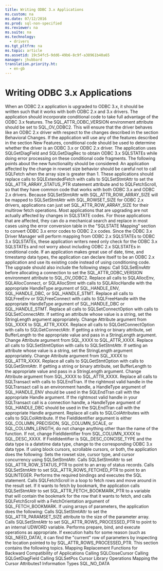 ```yaml
---
title: Writing ODBC 3.x Applications
ms.custom: na
ms.date: 07/12/2016
ms.prod: sql-non-specified
ms.reviewer: na
ms.suite: na
ms.technology: 
  - drivers
ms.tgt_pltfrm: na
ms.topic: article
ms.assetid: 19c54fc5-9dd6-49b6-8c9f-a38961b40a65
manager: jhubbard
translation.priority.ht: 
  - en-gb
---
```

# Writing ODBC 3.x Applications
<?xml version="1.0" encoding="utf-8"?>
<developerConceptualDocument xmlns="http://ddue.schemas.microsoft.com/authoring/2003/5" xmlns:xlink="http://www.w3.org/1999/xlink" xmlns:xsi="http://www.w3.org/2001/XMLSchema-instance" xsi:schemaLocation="http://ddue.schemas.microsoft.com/authoring/2003/5 http://dduestorage.blob.core.windows.net/ddueschema/developer.xsd">
  <introduction>
    <para>When an ODBC 2.<legacyItalic>x </legacyItalic>application is upgraded to ODBC 3.<legacyItalic>x</legacyItalic>, it should be written such that it works with both ODBC 2.<legacyItalic>x </legacyItalic>and 3.<legacyItalic>x</legacyItalic> drivers. The application should incorporate conditional code to take full advantage of the ODBC 3.<legacyItalic>x</legacyItalic> features.</para>
    <para>The SQL_ATTR_ODBC_VERSION environment attribute should be set to SQL_OV_ODBC2. This will ensure that the driver behaves like an ODBC 2<legacyItalic>.x </legacyItalic>driver with respect to the changes described in the section <legacyLink xlink:href="a17ae701-6ab6-4eaf-9e46-d3b9cd0a3a67">Behavioral Changes</legacyLink>.</para>
    <para>If the application will use any of the features described in the section <legacyLink xlink:href="a8fcdd00-6cb3-4871-9489-6018b3d0d65f">New Features</legacyLink>, conditional code should be used to determine whether the driver is an ODBC 3.<legacyItalic>x</legacyItalic> or ODBC 2<legacyItalic>.x</legacyItalic> driver. The application uses <legacyBold>SQLGetDiagField</legacyBold> and <legacyBold>SQLGetDiagRec</legacyBold> to obtain ODBC 3.<legacyItalic>x</legacyItalic> SQLSTATEs while doing error processing on these conditional code fragments. The following points about the new functionality should be considered:  </para>
    <list class="bullet">
      <listItem>
        <para>An application affected by the change in rowset size behavior should be careful not to call <legacyBold>SQLFetch</legacyBold> when the array size is greater than 1. These applications should replace calls to <legacyBold>SQLExtendedFetch</legacyBold> with calls to <legacyBold>SQLSetStmtAttr</legacyBold> to set the SQL_ATTR_ARRAY_STATUS_PTR statement attribute and to <legacyBold>SQLFetchScroll</legacyBold>, so that they have common code that works with both ODBC 3.<legacyItalic>x</legacyItalic> and ODBC 2.<legacyItalic>x </legacyItalic>drivers. Because <legacyBold>SQLSetStmtAttr</legacyBold> with SQL_ATTR_ROW_ARRAY_SIZE will be mapped to <legacyBold>SQLSetStmtAttr</legacyBold> with SQL_ROWSET_SIZE for ODBC 2.<legacyItalic>x </legacyItalic>drivers, applications can just set SQL_ATTR_ROW_ARRAY_SIZE for their multirow fetch operations.</para>
      </listItem>
      <listItem>
        <para>Most applications that are upgrading are not actually affected by changes in SQLSTATE codes. For those applications that are affected, they can do a mechanical search and replace in most cases using the error conversion table in the "SQLSTATE Mapping" section to convert ODBC 3.<legacyItalic>x</legacyItalic> error codes to ODBC 2<legacyItalic>.x</legacyItalic> codes. Since the ODBC 3<legacyItalic>.x</legacyItalic> Driver Manager will perform mapping from ODBC 2.<legacyItalic>x </legacyItalic>SQLSTATEs to ODBC 3.<legacyItalic>x</legacyItalic> SQLSTATEs, these application writers need only check for the ODBC 3.<legacyItalic>x</legacyItalic> SQLSTATEs and not worry about including ODBC 2.<legacyItalic>x </legacyItalic>SQLSTATEs in conditional code.</para>
      </listItem>
      <listItem>
        <para>If an application makes great use of date, time, and timestamp data types, the application can declare itself to be an ODBC 2.<legacyItalic>x </legacyItalic>application and use its existing code instead of using conditioning code.</para>
      </listItem>
    </list>
    <para>The upgrade should also include the following steps:  </para>
    <list class="bullet">
      <listItem>
        <para>Call <legacyBold>SQLSetEnvAttr</legacyBold> before allocating a connection to set the SQL_ATTR_ODBC_VERSION environment attribute to SQL_OV_ODBC2.</para>
      </listItem>
      <listItem>
        <para>Replace all calls to <legacyBold>SQLAllocEnv</legacyBold>, <legacyBold>SQLAllocConnect</legacyBold>, or <legacyBold>SQLAllocStmt</legacyBold> with calls to <legacyBold>SQLAllocHandle</legacyBold> with the appropriate <legacyItalic>HandleType</legacyItalic> argument of SQL_HANDLE_ENV, SQL_HANDLE_DBC, or SQL_HANDLE_STMT.</para>
      </listItem>
      <listItem>
        <para>Replace all calls to <legacyBold>SQLFreeEnv</legacyBold> or <legacyBold>SQLFreeConnect</legacyBold> with calls to <legacyBold>SQLFreeHandle</legacyBold> with the appropriate <legacyItalic>HandleType</legacyItalic> argument of SQL_HANDLE_DBC or SQL_HANDLE_STMT.</para>
      </listItem>
      <listItem>
        <para>Replace all calls to <legacyBold>SQLSetConnectOption</legacyBold> with calls to <legacyBold>SQLSetConnectAttr</legacyBold>. If setting an attribute whose value is a string, set the <legacyItalic>StringLength</legacyItalic> argument appropriately. Change <legacyItalic>Attribute</legacyItalic> argument from SQL_XXXX to SQL_ATTR_XXXX.</para>
      </listItem>
      <listItem>
        <para>Replace all calls to <legacyBold>SQLGetConnectOption</legacyBold> with calls to <legacyBold>SQLGetConnectAttr</legacyBold>. If getting a string or binary attribute, set <legacyItalic>BufferLength</legacyItalic> to the appropriate value and pass in a <legacyItalic>StringLength</legacyItalic> argument. Change <legacyItalic>Attribute</legacyItalic> argument from SQL_XXXX to SQL_ATTR_XXXX.</para>
      </listItem>
      <listItem>
        <para>Replace all calls to <legacyBold>SQLSetStmtOption</legacyBold> with calls to <legacyBold>SQLSetStmtAttr</legacyBold>. If setting an attribute whose value is a string, set the <legacyItalic>StringLength</legacyItalic> argument appropriately. Change <legacyItalic>Attribute</legacyItalic> argument from SQL_XXXX to SQL_ATTR_XXXX.</para>
      </listItem>
      <listItem>
        <para>Replace all calls to <legacyBold>SQLGetStmtOption</legacyBold> with calls to <legacyBold>SQLGetStmtAttr</legacyBold>. If getting a string or binary attribute, set <legacyItalic>BufferLength</legacyItalic> to the appropriate value and pass in a <legacyItalic>StringLength</legacyItalic> argument. Change <legacyItalic>Attribute</legacyItalic> argument from SQL_XXXX to SQL_ATTR_XXXX.</para>
      </listItem>
      <listItem>
        <para>Replace all calls to <legacyBold>SQLTransact</legacyBold> with calls to <legacyBold>SQLEndTran</legacyBold>. If the rightmost valid handle in the <legacyBold>SQLTransact</legacyBold> call is an environment handle, a <legacyItalic>HandleType</legacyItalic> argument of SQL_HANDLE_ENV should be used in the <legacyBold>SQLEndTran</legacyBold> call with the appropriate <legacyItalic>Handle</legacyItalic> argument. If the rightmost valid handle in your <legacyBold>SQLTransact</legacyBold> call is a connection handle, a <legacyItalic>HandleType</legacyItalic> argument of SQL_HANDLE_DBC should be used in the <legacyBold>SQLEndTran</legacyBold> call with the appropriate <legacyItalic>Handle</legacyItalic> argument.</para>
      </listItem>
      <listItem>
        <para>Replace all calls to <legacyBold>SQLColAttributes</legacyBold> with calls to <legacyBold>SQLColAttribute</legacyBold>. If the <legacyItalic>FieldIdentifier</legacyItalic> argument is either SQL_COLUMN_PRECISION, SQL_COLUMN_SCALE, or SQL_COLUMN_LENGTH, do not change anything other than the name of the function. If not, change <legacyItalic>FieldIdentifier</legacyItalic> from SQL_COLUMN_XXXX to SQL_DESC_XXXX. If <legacyItalic>FieldIdentifier</legacyItalic> is SQL_DESC_CONCISE_TYPE and the data type is a datetime data type, change to the corresponding ODBC 3<legacyItalic>.x</legacyItalic> data type.</para>
      </listItem>
      <listItem>
        <para>If using block cursors, scrollable cursors, or both, the application does the following: </para>
        <list class="bullet">
          <listItem>
            <para>Sets the rowset size, cursor type, and cursor concurrency using <legacyBold>SQLSetStmtAttr</legacyBold>.</para>
          </listItem>
          <listItem>
            <para>Calls <legacyBold>SQLSetStmtAttr</legacyBold> to set SQL_ATTR_ROW_STATUS_PTR to point to an array of status records.</para>
          </listItem>
          <listItem>
            <para>Calls <legacyBold>SQLSetStmtAttr</legacyBold> to set SQL_ATTR_ROWS_FETCHED_PTR to point to an SQLINTEGER.</para>
          </listItem>
          <listItem>
            <para>Performs the required bindings and executes the SQL statement.</para>
          </listItem>
          <listItem>
            <para>Calls <legacyBold>SQLFetchScroll</legacyBold> in a loop to fetch rows and move around in the result set.</para>
          </listItem>
          <listItem>
            <para>If it wants to fetch by bookmark, the application calls <legacyBold>SQLSetStmtAttr</legacyBold> to set SQL_ATTR_FETCH_BOOKMARK_PTR to a variable that will contain the bookmark for the row that it wants to fetch, and calls <legacyBold>SQLFetchScroll</legacyBold> with a <legacyItalic>FetchOrientation</legacyItalic> argument of SQL_FETCH_BOOKMARK.</para>
          </listItem>
        </list>
      </listItem>
      <listItem>
        <para>If using arrays of parameters, the application does the following: </para>
        <list class="bullet">
          <listItem>
            <para>Calls <legacyBold>SQLSetStmtAttr</legacyBold> to set the SQL_ATTR_PARAMSET_SIZE attribute to the size of the parameter array.</para>
          </listItem>
          <listItem>
            <para>Calls <legacyBold>SQLSetStmtAttr</legacyBold> to set SQL_ATTR_ROWS_PROCESSED_PTR to point to an internal UDWORD variable.</para>
          </listItem>
          <listItem>
            <para>Performs prepare, bind, and execute operations as appropriate.</para>
          </listItem>
          <listItem>
            <para>If execution halts for some reason (such as SQL_NEED_DATA), it can find the "current" row of parameters by inspecting the location pointed to by SQL_ATTR_ROWS_PROCESSED_PTR.</para>
          </listItem>
        </list>
      </listItem>
    </list>
    <para>This section contains the following topics.  </para>
    <list class="bullet">
      <listItem>
        <para>             <legacyLink xlink:href="f5e6d9da-76ef-42cb-b3f5-f640857df732">Mapping Replacement Functions for Backward Compatibility of Applications</legacyLink>           </para>
      </listItem>
      <listItem>
        <para>             <legacyLink xlink:href="ef448c39-a9ad-4f07-8ef3-65bd4cef672a">Calling SQLCloseCursor</legacyLink>           </para>
      </listItem>
      <listItem>
        <para>             <legacyLink xlink:href="3c4fb606-b81c-4f11-9820-f0a54e3bc401">Calling SQLGetDiagField</legacyLink>           </para>
      </listItem>
      <listItem>
        <para>             <legacyLink xlink:href="846354b8-966c-4c2c-b32f-b0c8e649cedd">Calling SQLSetPos</legacyLink>           </para>
      </listItem>
      <listItem>
        <para>             <legacyLink xlink:href="04d514b1-dc4d-4b84-bf35-60f4657ef1f6">Cursor Library Operations</legacyLink>           </para>
      </listItem>
      <listItem>
        <para>             <legacyLink xlink:href="9f112449-ca86-45ac-a865-e6174d67f91b">Mapping the Cursor Attributes1 Information Types</legacyLink>           </para>
      </listItem>
      <listItem>
        <para>             <legacyLink xlink:href="07a4144a-a548-4578-b2be-715c3cf73bf8">SQL_NO_DATA</legacyLink>           </para>
      </listItem>
    </list>
  </introduction>
  <relatedTopics />
</developerConceptualDocument>